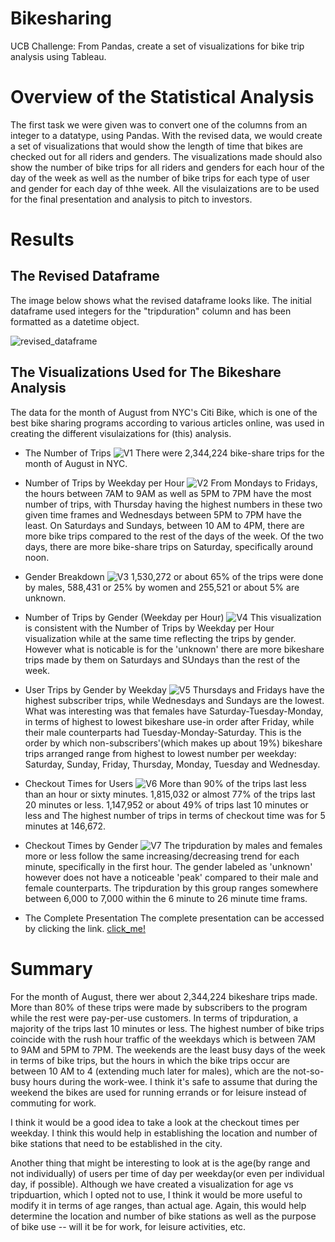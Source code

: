 # Bikesharing
UCB Challenge: From Pandas, create a set of visualizations for bike trip analysis using Tableau.

# Overview of the Statistical Analysis
The first task we were given was to convert one of the columns from an integer to a datatype, using Pandas. With the revised data, we would create a set of visualizations that would show the length of time that bikes are checked out for all riders and genders. The visualizations made should also show the number of bike trips for all riders and genders  for each hour of the day of the week as well as the number of bike trips for each type of user and gender for each day of thhe week. All the visulaizations are to be used for the final presentation and analysis to pitch to investors.

# Results
## The Revised Dataframe 
The image below shows what the revised dataframe looks like. The initial dataframe used integers for the "tripduration" column and has been formatted as a datetime object.

![revised_dataframe](resources/revised_df.png)

## The Visualizations Used for The Bikeshare Analysis
The data for the month of August from NYC's Citi Bike, which is one of the best bike sharing programs according to various articles online, was used in creating the different visulaizations for (this) analysis.

* The Number of Trips
![V1](resources/V1%20_Trips_Recorded.png)
There were 2,344,224 bike-share trips for the month of August in NYC.

* Number of Trips by Weekday per Hour
![V2](resources/V2_Trips_by_Wkday_Hr.png)
From Mondays to Fridays, the hours between 7AM to 9AM as well as 5PM to 7PM have the most number of trips, with Thursday having the highest numbers in these two given time frames and Wednesdays between 5PM to 7PM have the least. On Saturdays and Sundays, between 10 AM to 4PM, there are more bike trips compared to the rest of the days of the week. Of the two days, there are more bike-share trips on Saturday, specifically around noon.

* Gender Breakdown 
![V3](resources/V3_Gender_Breakdown.png)
1,530,272 or about 65% of the trips were done by males, 588,431 or 25% by women and 255,521 or about 5% are unknown.

* Number of Trips by Gender (Weekday per Hour)
![V4](resources/V4_TripsbyGender_Weekend_Hr.jpeg)
This visualization is consistent with the Number of Trips by Weekday per Hour visualization while at the same time reflecting the trips by gender. However what is noticable is for the 'unknown' there are more bikeshare trips made by them on Saturdays and SUndays than the rest of the week.

* User Trips by Gender by Weekday
![V5](resources/V5_Usertype_by_Gender.png)
Thursdays and Fridays have the highest subscriber trips, while Wednesdays and Sundays are the lowest. What was interesting was that females have Saturday-Tuesday-Monday, in terms of highest to lowest bikeshare use-in order after Friday, while their male counterparts had Tuesday-Monday-Saturday.
This is the order by which non-subscribers'(which makes up about 19%) bikeshare trips arranged range from highest to lowest number per weekday: Saturday, Sunday, Friday, Thursday, Monday, Tuesday and Wednesday. 

* Checkout Times for Users
![V6](resources/V6_Tripduration.png)
More than 90% of the trips last less than an hour or sixty minutes. 1,815,032 or almost 77% of the trips last 20 minutes or less. 1,147,952 or about 49% of trips last 10 minutes or less and The highest number of trips in terms of checkout time was for 5 minutes at 146,672.

* Checkout Times by Gender
![V7](resources/V7_Tripduration_Gender.jpeg)
The tripduration by males and females more or less follow the same increasing/decreasing trend for each minute, specifically in the first hour. 
The gender labeled as 'unknown' however does not have a noticeable 'peak' compared to their male and female counterparts. The tripduration by this group ranges somewhere between 6,000 to 7,000 within the 6 minute to 26 minute time frams.

* The Complete Presentation
The complete presentation can be accessed by clicking the link.
[click_me!](https://public.tableau.com/app/profile/richelle.long/viz/RKLong_NYCBikeshare/NYCBikeshare-UsersandTripdurationfortheMonthofAugust)

# Summary

For the month of August, there wer about 2,344,224 bikeshare trips made. More than 80% of these trips were made by subscribers to the program while the rest were pay-per-use customers. In terms of tripduration, a majority of the trips last 10 minutes or less. The highest number of bike trips coincide with the rush hour traffic of the weekdays which is between 7AM to 9AM and 5PM to 7PM. The weekends are the least busy days of the week in terms of bike trips, but the hours in which the bike trips occur are between 10 AM to 4 (extending much later for males), which are the not-so-busy hours during the work-wee. I think it's safe to assume that during the weekend the bikes are used for running errands or for leisure instead of commuting for work.

I think it would be a good idea to take a look at the checkout times per weekday. I think this would help in establishing the location and number of bike stations that need to be established in the city.

Another thing that might be interesting to look at is the age(by range and not individually) of users per time of day per weekday(or even per individual day, if possible). Although we have created a visualization for age vs tripduartion, which I opted not to use, I think it would be more useful to modify it in terms of age ranges, than actual age. Again, this would help determine the location and number of bike stations as well as the purpose of bike use -- will it be for work, for leisure activities, etc.



